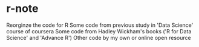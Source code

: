 # r-note
Reorginze the code for R
Some code from previous study in 'Data Science' course of coursera 
Some code from Hadley Wickham's books ('R for Data Science' and 'Advance R')
Other code by my own or online open resource  
